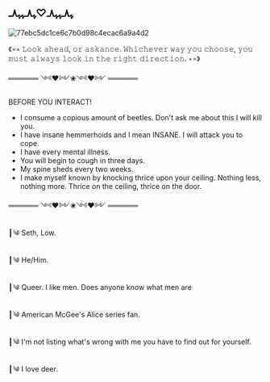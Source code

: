 ## ﮩ٨ـﮩﮩ٨ـ♡ﮩ٨ـﮩﮩ٨ـ
<!--
**zone-outt/zone-outt** is a ✨ _special_ ✨ repository because its `README.md` (this file) appears on your GitHub profile.

Here are some ideas to get you started:

- 🔭 I’m currently working on ...
- 🌱 I’m currently learning ...
- 👯 I’m looking to collaborate on ...
- 🤔 I’m looking for help with ...
- 💬 Ask me about ...
- 📫 How to reach me: ...
- 😄 Pronouns: ...
- ⚡ Fun fact: ...
-->
![77ebc5dc1ce6c7b0d98c4ecac6a9a4d2](https://github.com/user-attachments/assets/6b073b3b-88ca-417c-a4f7-1052487b83bc)

《∘◦ 𝙻𝚘𝚘𝚔 𝚊𝚑𝚎𝚊𝚍, 𝚘𝚛 𝚊𝚜𝚔𝚊𝚗𝚌𝚎. 𝚆𝚑𝚒𝚌𝚑𝚎𝚟𝚎𝚛 𝚠𝚊𝚢 𝚢𝚘𝚞 𝚌𝚑𝚘𝚘𝚜𝚎, 𝚢𝚘𝚞 𝚖𝚞𝚜𝚝 𝚊𝚕𝚠𝚊𝚢𝚜 𝚕𝚘𝚘𝚔 𝚒𝚗 𝚝𝚑𝚎 𝚛𝚒𝚐𝚑𝚝 𝚍𝚒𝚛𝚎𝚌𝚝𝚒𝚘𝚗. ◦∘》

══════ ༺♥༻❀༺♥༻  ══════ 

BEFORE YOU INTERACT!
- I consume a copious amount of beetles. Don't ask me about this I will kill you.
- I have insane hemmerhoids and I mean INSANE. I will attack you to cope.
- I have every mental illness.
- You will begin to cough in three days.
- My spine sheds every two weeks.
- I make myself known by knocking thrice upon your ceiling. Nothing less, nothing more. Thrice on the ceiling, thrice on the door.

══════ ༺♥༻❀༺♥༻  ══════ 

┃༄ Seth, Low.

┃༄ He/Him.

┃༄ Queer. I like men. Does anyone know what men are

┃༄ American McGee's Alice series fan.

┃༄ I'm not listing what's wrong with me you have to find out for yourself.

┃༄ I love deer.
